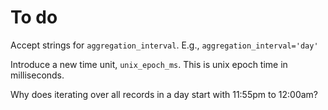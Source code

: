 # To do

Accept strings for `aggregation_interval`. E.g., `aggregation_interval='day'`

Introduce a new time unit, `unix_epoch_ms`. This is unix epoch time in milliseconds.

Why does iterating over all records in a day start with 11:55pm to 12:00am?